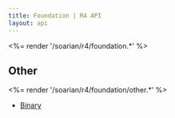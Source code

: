 ```yaml
---
title: Foundation | R4 API
layout: api
---
```


<%= render '/soarian/r4/foundation.*' %>

## Other

<%= render '/soarian/r4/foundation/other.*' %>

* [Binary](/soarian/r4/foundation/other/binary)